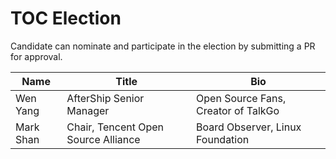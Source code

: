 # TOC Election


Candidate can nominate and participate in the election by submitting a PR for approval. 


| Name | Title|               Bio       |
| ---- | -----| ------------------------|
| Wen Yang | AfterShip Senior Manager | Open Source Fans, Creator of TalkGo |
| Mark Shan | Chair, Tencent Open Source Alliance | Board Observer, Linux Foundation |
